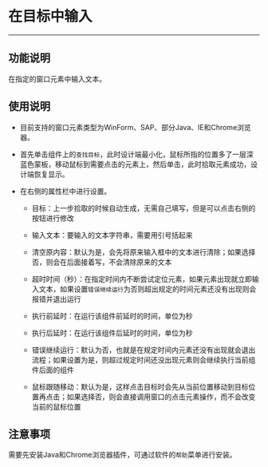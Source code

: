 # 在目标中输入
---
## 功能说明
在指定的窗口元素中输入文本。

## 使用说明
* 目前支持的窗口元素类型为WinForm、SAP、部分Java、IE和Chrome浏览器。

* 首先单击组件上的`查找目标`，此时设计端最小化，鼠标所指的位置多了一层深蓝色蒙板，移动鼠标到需要点击的元素上，然后单击，此时拾取元素成功，设计端恢复显示。

* 在右侧的属性栏中进行设置。
  * 目标：上一步拾取的时候自动生成，无需自己填写，但是可以点击右侧的按钮进行修改

  * 输入文本：要输入的文本字符串，需要用引号括起来

  * 清空原内容：默认为是，会先将原来输入框中的文本进行清除；如果选择否，则会在后面接着写，不会清除原来的文本

  * 超时时间（秒）：在指定时间内不断尝试定位元素，如果元素出现就立即输入文本，如果设置`错误继续运行`为否则超出规定的时间元素还没有出现则会报错并退出运行
  
  * 执行前延时：在运行该组件前延时的时间，单位为秒
  
  * 执行后延时：在运行该组件后延时的时间，单位为秒
  
  * 错误继续运行：默认为否，也就是在规定时间内元素还没有出现就会退出流程；如果设置为是，则超过规定时间还没出现元素则会继续执行当前组件后面的组件
  
  * 鼠标跟随移动：默认为是，这样点击目标时会先从当前位置移动到目标位置再点击；如果选择否，则会直接调用窗口的点击元素操作，而不会改变当前的鼠标位置

## 注意事项
需要先安装Java和Chrome浏览器插件，可通过软件的`帮助`菜单进行安装。